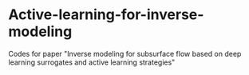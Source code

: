 # Active-learning-for-inverse-modeling
Codes for paper "Inverse modeling for subsurface flow based on deep learning surrogates and active learning strategies"
